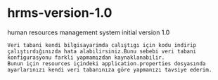# hrms-version-1.0
 human resources management system initial version 1.0

	Veri tabani kendi bilgisayarimda calıştıgı için kodu indirip çalıştırdığınızda hata alabilirsiniz.Bunu sebebi veri tabani konfigurasyonu farkli yapmamızdan kaynaklanabilir.
	Bunun için resources içindeki application.properties dosyasında ayarlarınızı kendi veri tabanınıza göre yapmanızı tavsiye ederim.
